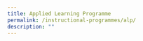 ```yaml
---
title: Applied Learning Programme
permalink: /instructional-programmes/alp/
description: ""
---
```

